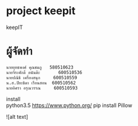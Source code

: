 # project keepit
keepIT

# ผู้จัดทำ
	นายยุทธพงศ์ คุณชมภู   580510623
	นายจีระศักดิ์ อนันต๊ะ	    600510536
	นายปณิธิ เครื่องสนุก     600510559
	น.ส.ปิยะธิดา เรือนสอน  600510562
	นายอิศรา อรุณวรรณ     600510593

install  
python3.5 https://www.python.org/
pip install Pillow


![alt text]
